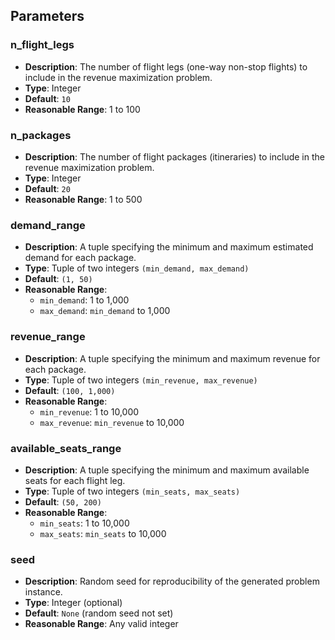 ## Parameters

### n_flight_legs

- **Description**: The number of flight legs (one-way non-stop flights) to include in the revenue maximization problem.
- **Type**: Integer
- **Default**: `10`
- **Reasonable Range**: 1 to 100

### n_packages

- **Description**: The number of flight packages (itineraries) to include in the revenue maximization problem.
- **Type**: Integer
- **Default**: `20`
- **Reasonable Range**: 1 to 500

### demand_range

- **Description**: A tuple specifying the minimum and maximum estimated demand for each package.
- **Type**: Tuple of two integers `(min_demand, max_demand)`
- **Default**: `(1, 50)`
- **Reasonable Range**:
  - `min_demand`: 1 to 1,000
  - `max_demand`: `min_demand` to 1,000

### revenue_range

- **Description**: A tuple specifying the minimum and maximum revenue for each package.
- **Type**: Tuple of two integers `(min_revenue, max_revenue)`
- **Default**: `(100, 1,000)`
- **Reasonable Range**:
  - `min_revenue`: 1 to 10,000
  - `max_revenue`: `min_revenue` to 10,000

### available_seats_range

- **Description**: A tuple specifying the minimum and maximum available seats for each flight leg.
- **Type**: Tuple of two integers `(min_seats, max_seats)`
- **Default**: `(50, 200)`
- **Reasonable Range**:
  - `min_seats`: 1 to 10,000
  - `max_seats`: `min_seats` to 10,000

### seed

- **Description**: Random seed for reproducibility of the generated problem instance.
- **Type**: Integer (optional)
- **Default**: `None` (random seed not set)
- **Reasonable Range**: Any valid integer